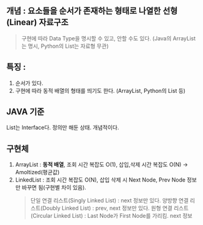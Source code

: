 ## 개념 : 요소들을 순서가 존재하는 형태로 나열한 선형(Linear) 자료구조
> 구현에 따라 Data Type을 명시할 수 있고, 안할 수도 있다. (Java의 ArrayList는 명시, Python의 List는 자료형 무관)

## 특징 : 
1. 순서가 있다.
2. 구현에 따라 동적 배열의 형태를 띄기도 한다. (ArrayList, Python의 List 등)

## JAVA 기준
List는 Interface다. 정의만 해둔 상태. 개념적이다.

## 구현체
1. ArrayList : **동적 배열**, 조회 시간 복잡도 O(1), 삽입,삭제 시간 복잡도 O(N) -> Amoltized(평균값)
2. LinkedList : 조회 시간 복잡도 O(N), 삽입 삭제 시 Next Node, Prev Node 정보만 바꾸면 됨(구현별 차이 있음).
   > 단일 연결 리스트(Singly Linked List) : next 정보만 있다.
   > 양방향 연결 리스트(Doubly Linked List) : prev, next 정보만 있다.
   > 원형 연결 리스트(Circular Linked List) : Last Node가 First Node를 가리킴. next 정보
   

